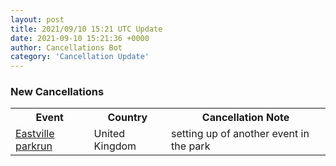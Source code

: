 ```yaml
---
layout: post
title: 2021/09/10 15:21 UTC Update
date: 2021-09-10 15:21:36 +0000
author: Cancellations Bot
category: 'Cancellation Update'
---
```


<h3>New Cancellations</h3>
<div class='hscrollable'>
<table style='width: 100%'>
    <tr>
        <th>Event</th>
        <th>Country</th>
        <th>Cancellation Note</th>
    </tr>
    <tr>
        <td><a href="https://www.parkrun.org.uk/eastville">Eastville parkrun</a></td>
        <td>United Kingdom</td>
        <td>setting up of another event in the park</td>
    </tr>
</table>
</div>
